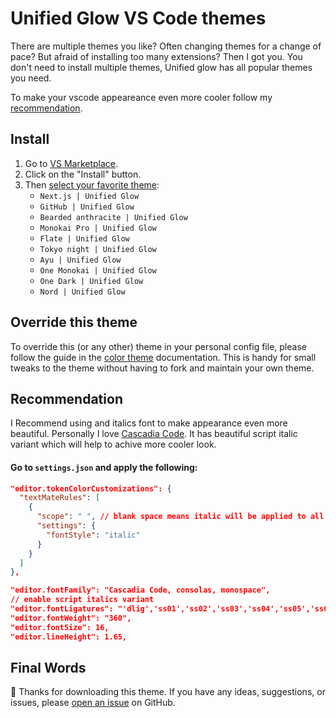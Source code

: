 # Unified Glow VS Code themes

There are multiple themes you like? Often changing themes for a change of pace? But afraid of installing too many extensions? Then I got you. You don't need to install multiple themes, Unified glow has all popular themes you need.

To make your vscode appeareance even more cooler follow my [recommendation](#recommendation).

## Install

1. Go to [VS Marketplace](https://marketplace.visualstudio.com/items?itemName=IkramHussainSiyam.unified-glow-vscode-theme).
2. Click on the "Install" button.
3. Then [select your favorite theme](https://code.visualstudio.com/docs/getstarted/themes#_selecting-the-color-theme):
   - `Next.js | Unified Glow`
   - `GitHub | Unified Glow`
   - `Bearded anthracite | Unified Glow`
   - `Monokai Pro | Unified Glow`
   - `Flate | Unified Glow`
   - `Tokyo night | Unified Glow`
   - `Ayu | Unified Glow`
   - `One Monokai | Unified Glow`
   - `One Dark | Unified Glow`
   - `Nord | Unified Glow`

## Override this theme

To override this (or any other) theme in your personal config file, please follow the guide in the [color theme](https://code.visualstudio.com/api/extension-guides/color-theme) documentation. This is handy for small tweaks to the theme without having to fork and maintain your own theme.

## Recommendation

I Recommend using and italics font to make appearance even more beautiful. Personally I love [Cascadia Code](https://github.com/microsoft/cascadia-code). It has beautiful script italic variant which will help to achive more cooler look.

#### Go to `settings.json` and apply the following:

```json
"editor.tokenColorCustomizations": {
  "textMateRules": [
    {
      "scope": " ", // blank space means italic will be applied to all scopes
      "settings": {
        "fontStyle": "italic"
      }
    }
  ]
},

"editor.fontFamily": "Cascadia Code, consolas, monospace",
// enable script italics variant
"editor.fontLigatures": "'dlig','ss01','ss02','ss03','ss04','ss05','ss06','ss07','ss08','ss09','ss10','ss11','zero'",
"editor.fontWeight": "360",
"editor.fontSize": 16,
"editor.lineHeight": 1.65,
```

## Final Words

👏 Thanks for downloading this theme. If you have any ideas, suggestions, or issues, please [open an issue](https://github.com/IkramHussainSiyam/unified-glow-vscode-theme/issues/new) on GitHub.
